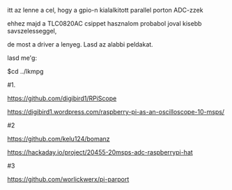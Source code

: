 
itt az lenne a cel, hogy a gpio-n kialalkitott parallel porton ADC-zzek

ehhez majd a TLC0820AC csippet hasznalom probabol joval kisebb savszelesseggel, 

de most a driver a lenyeg. Lasd az alabbi peldakat.

lasd me'g:

$cd ../lkmpg



#1. 

https://github.com/digibird1/RPiScope

https://digibird1.wordpress.com/raspberry-pi-as-an-oscilloscope-10-msps/



#2 

https://github.com/kelu124/bomanz

https://hackaday.io/project/20455-20msps-adc-raspberrypi-hat



#3 	

https://github.com/worlickwerx/pi-parport